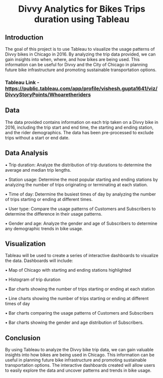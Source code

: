 # <p align="center">Divvy Analytics for Bikes Trips duration using Tableau </p>

## Introduction

The goal of this project is to use Tableau to visualize the usage patterns of Divvy bikes in Chicago in 2016. By analyzing the trip data provided, we can gain insights into when, where, and how bikes are being used. This information can be useful for Divvy and the City of Chicago in planning future bike infrastructure and promoting sustainable transportation options.

### Tableau Link - https://public.tableau.com/app/profile/vishesh.gupta1641/viz/DivvyStoryPoints/Whoaretheriders

## Data

The data provided contains information on each trip taken on a Divvy bike in 2016, including the trip start and end time, the starting and ending station, and the rider demographics. The data has been pre-processed to exclude trips without a start or end date.

## Data Analysis

• Trip duration: Analyze the distribution of trip durations to determine the average and median trip lengths.

• Station usage: Determine the most popular starting and ending stations by analyzing the number of trips originating or terminating at each station.

• Time of day: Determine the busiest times of day by analyzing the number of trips starting or ending at different times.

• User type: Compare the usage patterns of Customers and Subscribers to determine the difference in their usage patterns.

• Gender and age: Analyze the gender and age of Subscribers to determine any demographic trends in bike usage.

## Visualization

Tableau will be used to create a series of interactive dashboards to visualize the data. Dashboards will include:

• Map of Chicago with starting and ending stations highlighted

• Histogram of trip duration

• Bar charts showing the number of trips starting or ending at each station

• Line charts showing the number of trips starting or ending at different times of day

• Bar charts comparing the usage patterns of Customers and Subscribers

• Bar charts showing the gender and age distribution of Subscribers.

## Conclusion

By using Tableau to analyze the Divvy bike trip data, we can gain valuable insights into how bikes are being used in Chicago. This information can be useful in planning future bike infrastructure and promoting sustainable transportation options. The interactive dashboards created will allow users to easily explore the data and uncover patterns and trends in bike usage.
